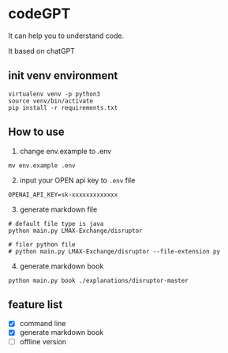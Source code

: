 # codeGPT
It can help you to understand code.

It based on chatGPT

## init venv environment
```shell
virtualenv venv -p python3
source venv/bin/activate
pip install -r requirements.txt
```

## How to use
1. change env.example to .env
```shell
mv env.example .env
```
2. input your OPEN api key to `.env` file
```shell
OPENAI_API_KEY=sk-xxxxxxxxxxxxx
```
3. generate markdown file
```shell
# default file type is java
python main.py LMAX-Exchange/disruptor

# filer python file
# python main.py LMAX-Exchange/disruptor --file-extension py

```

4. generate markdown book
```shell
python main.py book ./explanations/disruptor-master
```

## feature list
- [x] command line
- [x] generate markdown book
- [ ] offline version